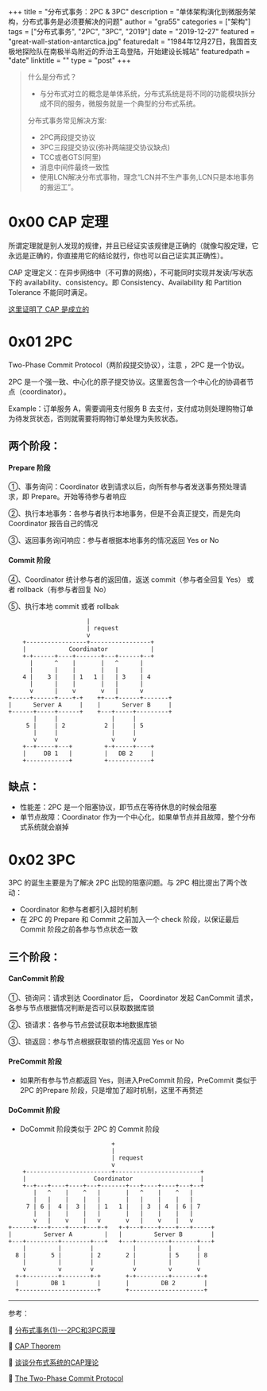 +++
title = "分布式事务：2PC & 3PC"
description = "单体架构演化到微服务架构，分布式事务是必须要解决的问题"
author = "gra55"
categories = ["架构"]
tags = ["分布式事务", "2PC", "3PC", "2019"]
date = "2019-12-27"
featured = "great-wall-station-antarctica.jpg"
featuredalt = "1984年12月27日，我国首支极地探险队在南极半岛附近的乔治王岛登陆，开始建设长城站"
featuredpath = "date"
linktitle = ""
type = "post"
+++

> 什么是分布式？
> 
> + 与分布式对立的概念是单体系统，分布式系统是将不同的功能模块拆分成不同的服务，微服务就是一个典型的分布式系统。
>
> 分布式事务常见解决方案:
> 
> + 2PC两段提交协议
> + 3PC三段提交协议(弥补两端提交协议缺点)
> + TCC或者GTS(阿里)
> + 消息中间件最终一致性
> + 使用LCN解决分布式事物，理念“LCN并不生产事务,LCN只是本地事务的搬运工”。

# 0x00 CAP 定理

所谓定理就是别人发现的规律，并且已经证实该规律是正确的（就像勾股定理，它永远是正确的，你直接用它的结论就行，你也可以自己证实其正确性）。

CAP 定理定义：在异步网络中（不可靠的网络），不可能同时实现并发读/写状态下的 availability、consistency。即 Consistency、Availability 和 Partition Tolerance 不能同时满足。

[这里证明了 CAP 是成立的](https://zhuanlan.zhihu.com/p/33999708)

# 0x01 2PC

Two-Phase Commit Protocol（两阶段提交协议），注意 ，2PC 是一个协议。

2PC 是一个强一致、中心化的原子提交协议。这里面包含一个中心化的协调者节点（coordinator）。

Example：订单服务 A，需要调用支付服务 B 去支付，支付成功则处理购物订单为待发货状态，否则就需要将购物订单处理为失败状态。

## 两个阶段：

#### Prepare 阶段

①、事务询问：Coordinator 收到请求以后，向所有参与者发送事务预处理请求，即 Prepare。开始等待参与者响应

②、执行本地事务：各参与者执行本地事务，但是不会真正提交，而是先向 Coordinator 报告自己的情况

③、返回事务询问响应：参与者根据本地事务的情况返回 Yes or No

#### Commit 阶段

④、Coordinator 统计参与者的返回值，返送 commit（参与者全回复 Yes） 或者 rollback（有参与者回复 No）

⑤、执行本地 commit 或者 rollbak

```flow
                      |
                      | request
                      v
    +-----------------+-----------------+
    |            Coordinator            |
    +-+------+----+-------+---+------+--+
      |      ^    |       |   ^      |
      |      |    |       |   |      |
    4 |    3 |    | 1   1 |   | 3    | 4
      |      |    |       |   |      |
      v      |    v       v   |      v
+-----+------+----+-+    ++---+------+-------+
|      Server A     |    |      Server B     |
+------+-----+------+    +---+-----+---------+
       |     |               |     |
     5 |     | 2           2 |     | 5
       |     |               |     |
       v     v               v     v
    +--+-----+---+         +-+-----+----+
    |     DB 1   |         |   DB 2     |
    +------------+         +------------+
```

## 缺点：
+ 性能差：2PC 是一个阻塞协议，即节点在等待休息的时候会阻塞
+ 单节点故障：Coordinator 作为一个中心化，如果单节点并且故障，整个分布式系统就会崩掉

# 0x02 3PC

3PC 的诞生主要是为了解决 2PC 出现的阻塞问题。与 2PC 相比提出了两个改动：
+ Coordinator 和参与者都引入超时机制
+ 在 2PC 的 Prepare 和 Commit 之前加入一个 check 阶段，以保证最后 Commit 阶段之前各参与节点状态一致

## 三个阶段：

#### CanCommit 阶段

①、锁询问：请求到达 Coordinator 后， Coordinator 发起 CanCommit 请求，各参与节点根据情况判断是否可以获取数据库锁

②、锁请求：各参与节点尝试获取本地数据库锁

③、锁返回：参与节点根据获取锁的情况返回 Yes or No

#### PreCommit 阶段

+ 如果所有参与节点都返回 Yes，则进入PreCommit 阶段，PreCommit 类似于 2PC 的Prepare 阶段，只是增加了超时机制，这里不再赘述

#### DoCommit 阶段

+ DoCommit 阶段类似于 2PC 的 Commit 阶段

```flow
                             +
                             |
                             | request
                             v
    +------------------------+------------------------+
    |                   Coordinator                   |
    +--+---+----+----+---+-------+---+----+----+---+--+
       |   ^    |    ^   |       |   ^    |    ^   |
       |   |    |    |   |       |   |    |    |   |
     7 | 6 |  4 |  3 |   | 1   1 |   | 3  | 4  | 6 | 7
       |   |    |    |   |       |   |    |    |   |
       v   |    v    |   v       v   |    v    |   v
+------+---+----+----+---+-+   +-+---+----+----+---+-----+
|         Server A         |   |         Server B        |
+---+---------+--------+---+   +---+---------+-------+---+
    |         |        |           |         |       |
  8 |       5 |        | 2       2 |         | 5     | 8
    |         |        |           |         |       |
    v         v        v           v         v       v
  +-+---------+--------+-+       +-+---------+-------+-+
  |         DB 1         |       |         DB 2        |
  +----------------------+       +---------------------+
```

---
参考：

:pushpin: [分布式事务(1)---2PC和3PC原理](https://www.cnblogs.com/qdhxhz/p/11167025.html)

:pushpin: [CAP Theorem](https://devopedia.org/cap-theorem)

:pushpin: [谈谈分布式系统的CAP理论](https://zhuanlan.zhihu.com/p/33999708)

:pushpin: [The Two-Phase Commit Protocol](http://courses.cs.vt.edu/~cs5204/fall00/distributedDBMS/duckett/tpcp.html)